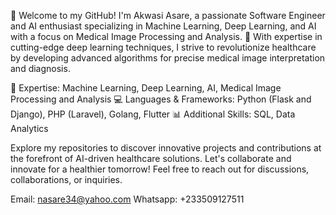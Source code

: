 👋 Welcome to my GitHub! I'm Akwasi Asare, a passionate Software Engineer and AI enthusiast specializing in Machine Learning, Deep Learning, and AI with a focus on Medical Image Processing and Analysis. 🧠 With expertise in cutting-edge deep learning techniques, I strive to revolutionize healthcare by developing advanced algorithms for precise medical image interpretation and diagnosis.

🔬 Expertise: Machine Learning, Deep Learning, AI, Medical Image Processing and Analysis
💻 Languages & Frameworks: Python (Flask and Django), PHP (Laravel), Golang, Flutter
📊 Additional Skills: SQL, Data Analytics

Explore my repositories to discover innovative projects and contributions at the forefront of AI-driven healthcare solutions. Let's collaborate and innovate for a healthier tomorrow! Feel free to reach out for discussions, collaborations, or inquiries.

Email: nasare34@yahoo.com
Whatsapp: +233509127511
